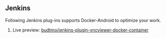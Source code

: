 Jenkins
-------

Following Jenkins plug-ins supports Docker-Android to optimize your work.

1. Live preview: [budtmo/jenkins-plugin-vncviewer-docker-container](https://github.com/budtmo/vncviewer-docker-container-plugin)
